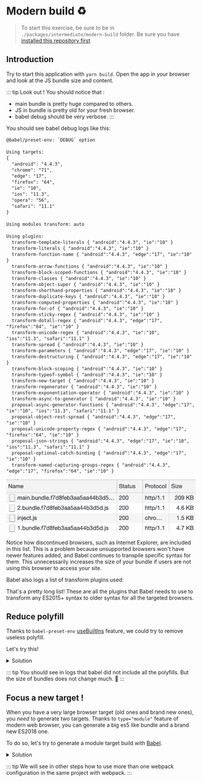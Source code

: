# Modern build :recycle:

> To start this exercise, be sure to be in `./packages/intermediate/modern-build` folder.
> Be sure you have [installed this repository first](../README.md#install)

## Introduction

Try to start this application with `yarn build`.
Open the app in your browser and look at the JS bundle size and content.

::: tip Look out !
You should notice that :

- main bundle is pretty huge compared to others.
- JS in bundle is pretty old for your fresh browser.
- babel debug should be very verbose.
  :::

You should see babel debug logs like this:

```txt{9}
@babel/preset-env: `DEBUG` option

Using targets:
{
  "android": "4.4.3",
  "chrome": "71",
  "edge": "17",
  "firefox": "64",
  "ie": "10",
  "ios": "11.3",
  "opera": "56",
  "safari": "11.1"
}

Using modules transform: auto

Using plugins:
  transform-template-literals { "android":"4.4.3", "ie":"10" }
  transform-literals { "android":"4.4.3", "ie":"10" }
  transform-function-name { "android":"4.4.3", "edge":"17", "ie":"10" }
  transform-arrow-functions { "android":"4.4.3", "ie":"10" }
  transform-block-scoped-functions { "android":"4.4.3", "ie":"10" }
  transform-classes { "android":"4.4.3", "ie":"10" }
  transform-object-super { "android":"4.4.3", "ie":"10" }
  transform-shorthand-properties { "android":"4.4.3", "ie":"10" }
  transform-duplicate-keys { "android":"4.4.3", "ie":"10" }
  transform-computed-properties { "android":"4.4.3", "ie":"10" }
  transform-for-of { "android":"4.4.3", "ie":"10" }
  transform-sticky-regex { "android":"4.4.3", "ie":"10" }
  transform-dotall-regex { "android":"4.4.3", "edge":"17", "firefox":"64", "ie":"10" }
  transform-unicode-regex { "android":"4.4.3", "ie":"10", "ios":"11.3", "safari":"11.1" }
  transform-spread { "android":"4.4.3", "ie":"10" }
  transform-parameters { "android":"4.4.3", "edge":"17", "ie":"10" }
  transform-destructuring { "android":"4.4.3", "edge":"17", "ie":"10" }
  transform-block-scoping { "android":"4.4.3", "ie":"10" }
  transform-typeof-symbol { "android":"4.4.3", "ie":"10" }
  transform-new-target { "android":"4.4.3", "ie":"10" }
  transform-regenerator { "android":"4.4.3", "ie":"10" }
  transform-exponentiation-operator { "android":"4.4.3", "ie":"10" }
  transform-async-to-generator { "android":"4.4.3", "ie":"10" }
  proposal-async-generator-functions { "android":"4.4.3", "edge":"17", "ie":"10", "ios":"11.3", "safari":"11.1" }
  proposal-object-rest-spread { "android":"4.4.3", "edge":"17", "ie":"10" }
  proposal-unicode-property-regex { "android":"4.4.3", "edge":"17", "firefox":"64", "ie":"10" }
  proposal-json-strings { "android":"4.4.3", "edge":"17", "ie":"10", "ios":"11.3", "safari":"11.1" }
  proposal-optional-catch-binding { "android":"4.4.3", "edge":"17", "ie":"10" }
  transform-named-capturing-groups-regex { "android":"4.4.3", "edge":"17", "firefox":"64", "ie":"10" }
```

![build size](../img/build.png)

Notice how discontinued browsers, such as Internet Explorer, are included in this list. This is a problem because unsupported browsers won't have newer features added, and Babel continues to transpile specific syntax for them. This unnecessarily increases the size of your bundle if users are not using this browser to access your site.

Babel also logs a list of transform plugins used:

That's a pretty long list! These are all the plugins that Babel needs to use to transform any ES2015+ syntax to older syntax for all the targeted browsers.

## Reduce polyfill

Thanks to `babel-preset-env` [useBuiltIns](https://babeljs.io/docs/en/babel-preset-env#usebuiltins) feature, we could try to remove useless polyfill.

Let's try this!

<details>
<summary>Solution</summary>

```json{7}
{
  "presets": [
    [
      "@babel/preset-env",
      {
        "targets": "last 2 versions",
        "useBuiltIns": "usage",
        "debug": true
      }
    ]
  ],
  "plugins": ["@babel/plugin-syntax-dynamic-import"]
}
```

</details>

::: tip
You should see in logs that babel did not include all the polyfills. But the size of bundles does not change much. :tada:
:::

## Focus a new target !

When you have a very large browser target (old ones and brand new ones), you _need_ to generate two targets.
Thanks to `type="module"` feature of modern web browser, you can generate a big es5 like bundle and a brand new ES2018 one.

To do so, let's try to generate a module target build with [Babel](https://babeljs.io/docs/en/babel-preset-env#targetsesmodules).

<details>
<summary>Solution</summary>

```json{6-8}
{
  "presets": [
    [
      "@babel/preset-env",
      {
        "targets": {
          "esmodules": true
        },
        "useBuiltIns": "usage",
        "debug": true
      }
    ]
  ],
  "plugins": ["@babel/plugin-syntax-dynamic-import"]
}
```

```js{5,15,53-62}
const path = require("path");
const HtmlWebpackPlugin = require("html-webpack-plugin");
const CleanWebpackPlugin = require("clean-webpack-plugin");
const VueLoaderPlugin = require("vue-loader/lib/plugin");
const ScriptExtHtmlWebpackPlugin = require("script-ext-html-webpack-plugin");

module.exports = {
  mode: "production",
  entry: "./src/main.js", // The source module of our dependency graph
  devServer: {
    contentBase: "./dist"
  },
  output: {
    // Configuration of what we tell webpack to generate (here, a ./dist/main.js file)
    filename: "[name].bundle.[hash].mjs",
    path: path.resolve(__dirname, "dist")
  },
  module: {
    rules: [
      {
        test: /\.js$/,
        exclude: /node_modules/,
        loader: "babel-loader"
      },
      {
        test: /\.jpg$/,
        use: [
          {
            loader: "file-loader",
            options: {
              outputPath: "assets",
              publicPath: "assets"
            }
          }
        ]
      },
      {
        test: /\.(sass|css)$/,
        use: ["style-loader", "css-loader", "sass-loader"]
      },
      {
        test: /\.vue$/,
        use: "vue-loader"
      }
    ]
  },
  plugins: [
    new VueLoaderPlugin(),
    new CleanWebpackPlugin("dist"),
    new HtmlWebpackPlugin({
      template: "./src/index.html"
    }),
    new ScriptExtHtmlWebpackPlugin({
      module: /\.mjs$/,
      custom: [
        {
          test: /\.js$/,
          attribute: "nomodule",
          value: ""
        }
      ]
    })
  ]
};
```

</details>

::: tip
We will see in other steps how to use more than one webpack configuration in the same project with webpack.
:::
